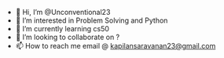 - 👋 Hi, I’m @Unconventional23
- 👀 I’m interested in Problem Solving and Python
- 🌱 I’m currently learning cs50
- 💞️ I’m looking to collaborate on ?
- 📫 How to reach me email @ kapilansaravanan23@gmail.com

<!---
Unconventional23/Unconventional23 is a ✨ special ✨ repository because its `README.md` (this file) appears on your GitHub profile.
You can click the Preview link to take a look at your changes.
--->
